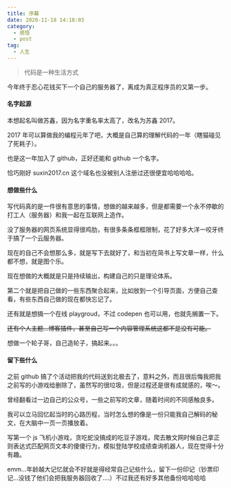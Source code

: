 ```yaml
---
title: 序幕
date: 2020-11-18 14:18:03
category:
  - 感悟
  - post
tag:
  - 人生
---
```


> 代码是一种生活方式

今年终于忍心花钱买下一个自己的服务器了，离成为真正程序员的又第一步。

#### 名字起源

本想起名叫做苏鑫，因为名字重名率太高了，改名为苏鑫 2017。

2017 年可以算做我的编程元年了吧，大概是自己算的理解代码的一年（瞎猫碰见了死耗子）。

也是这一年加入了 github，正好还能和 github 一个名字。

恰巧刚好 suxin2017.cn 这个域名也没被别人注册过还很便宜哈哈哈哈。

#### 想做些什么

写代码真的是一件很有意思的事情，想做的越来越多，但是都需要一个永不停歇的打工人（服务器）和我一起在互联网上造作。

没了服务器的网页系统显得很鸡肋，有很多条条框框限制，花了好多大洋一咬牙终于搞了一个云服务器。

现在的自己不会想那么多，就是写下去就好了，和当初在简书上写文章一样，什么都不想，就是图个乐。

现在想做的大概就是只是持续输出，构建自己的只是理论体系。

第二个就是把自己做的一些东西聚合起来，比如放到一个引导页面，方便自己查看，有些东西自己做的现在都快忘记了。

还有就是想搞一个在线 playgroud，不过 codepen 也可以用，也就先搁置一下。

~~还有个人主题...博客插件，甚至自己写一个内容管理系统这都不是没有可能。~~

想做一个轮子哥，自己造轮子，搞起来。。。

#### 留下些什么

之前 github 搞了个活动把我的代码送到北极去了，意料之外，而且很后悔我把我之前写的小游戏给删除了，虽然写的很垃圾，但是过程还是很有成就感的，唉～。

曾经翻看过一边自己的公众号，一些之前写的文章，随着时间的不同感触良多。

我可以立马回忆起当时的心路历程，当时怎么想的像是一份只能我自己解码的秘文，在大脑中一页一页播放着。

写第一个 js 飞机小游戏，贪吃蛇没搞成的吃豆子游戏，爬去散文网时候自己拿正则表达式匹配网页文本的傻傻行为，模拟登陆学校成绩查询机器人，现在觉得十分有趣。

emm...年龄越大记忆就会不好就是得经常自己记些什么，留下一份印记（钞票印记...没钱了他们会把我服务器回收了....）不过我还有好多其他备份哈哈哈哈
